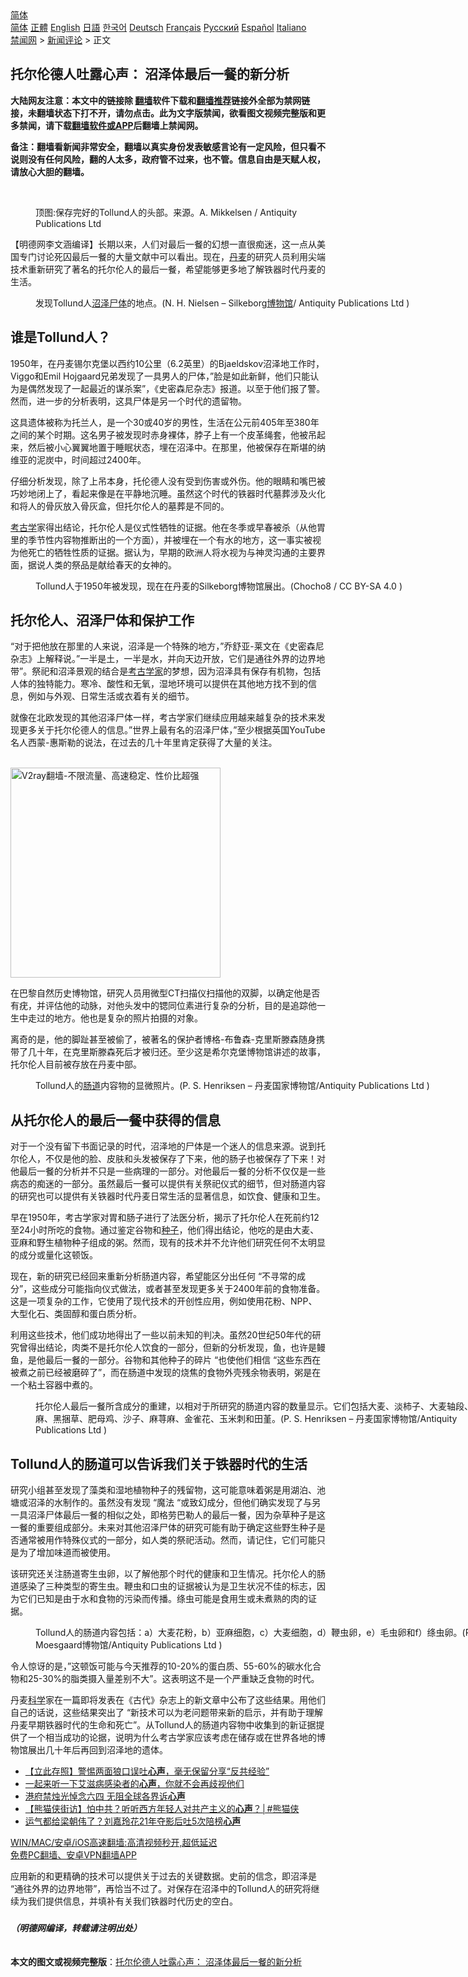  <!-- 面包屑导航 --> <div class="breadcrumb"><!-- GTranslate: https://gtranslate.io/ -->  <div class="switcher notranslate">  <div class="selected">  <a href="#" onclick="return false;"> 简体</a>  </div>  <div class="option">  <a href="https://www.bannedbook.org" onclick="doGTranslate('zh-CN|zh-CN');jQuery('div.switcher div.selected a').html(jQuery(this).html());return false;" title="简体中文" class="nturl selected"> 简体</a>  <a href="https://www.bannedbook.org/zh-tw/" onclick="doGTranslate('zh-CN|zh-TW');jQuery('div.switcher div.selected a').html(jQuery(this).html());return false;" title="繁體中文" class="nturl"> 正體</a>  <a href="https://www.bannedbook.org/en/" onclick="doGTranslate('zh-CN|en');jQuery('div.switcher div.selected a').html(jQuery(this).html());return false;" title="English" class="nturl"> English</a>  <a href="https://www.bannedbook.org/ja/" onclick="doGTranslate('zh-CN|ja');jQuery('div.switcher div.selected a').html(jQuery(this).html());return false;" title="日本語" class="nturl"> 日語</a>  <a href="https://www.bannedbook.org/ko/" onclick="doGTranslate('zh-CN|ko');jQuery('div.switcher div.selected a').html(jQuery(this).html());return false;" title="한국어" class="nturl"> 한국어</a>  <a href="https://www.bannedbook.org/de/" onclick="doGTranslate('zh-CN|de');jQuery('div.switcher div.selected a').html(jQuery(this).html());return false;" title="Deutsch" class="nturl"> Deutsch</a>  <a href="https://www.bannedbook.org/fr/" onclick="doGTranslate('zh-CN|fr');jQuery('div.switcher div.selected a').html(jQuery(this).html());return false;" title="Français" class="nturl"> Français</a>  <a href="https://www.bannedbook.org/ru/" onclick="doGTranslate('zh-CN|ru');jQuery('div.switcher div.selected a').html(jQuery(this).html());return false;" title="Русский" class="nturl"> Русский</a>  <a href="https://www.bannedbook.org/es/" onclick="doGTranslate('zh-CN|es');jQuery('div.switcher div.selected a').html(jQuery(this).html());return false;" title="Español" class="nturl"> Español</a>  <a href="https://www.bannedbook.org/it/" onclick="doGTranslate('zh-CN|it');jQuery('div.switcher div.selected a').html(jQuery(this).html());return false;" title="Italiano" class="nturl"> Italiano</a>  </div>  </div>      <div class='breadcrumb-sub'><!-- Breadcrumb NavXT 6.3.0 --> <a href="https://www.bannedbook.org/" class="home">禁闻网</a> &gt; <a href="https://www.bannedbook.org/bnews/comments/" class="category">新闻评论</a> &gt; 正文</div></div><h2>托尔伦德人吐露心声： 沼泽体最后一餐的新分析</h2> <p class="notice"><b>大陆网友注意：本文中的链接除 <a href="https://github.com/bannedbook/fanqiang" >翻墙</a>软件下载和<a href="https://github.com/killgcd/justmysocks/blob/master/README.md">翻墙推荐</a>链接外全部为禁网链接，未翻墙状态下打不开，请勿点击。此为文字版禁闻，欲看图文视频完整版和更多禁闻，请下载<a href="https://github.com/bannedbook/fanqiang">翻墙软件或APP</a>后翻墙上禁闻网。</p><p>备注：翻墙看新闻非常安全，翻墙以真实身份发表敏感言论有一定风险，但只看不说则没有任何风险，翻的人太多，政府管不过来，也不管。信息自由是天赋人权，请放心大胆的翻墙。</b></p>  <div class="entry"> <br /> <figure><a href="https://i2.wp.com/upload-images-bucket-v64rleca837do.s3.eu-west-1.amazonaws.com/wp-content/uploads/2021/07/22044801/Tollund-Man_%E5%89%AF%E6%9C%AC.jpg?fit=860%2C570&#038;ssl=1" data-caption="顶图:保存完好的Tollund人的头部。来源。A. Mikkelsen / Antiquity Publications Ltd "></a><figcaption class="wp-caption-text">顶图:保存完好的Tollund人的头部。来源。A. Mikkelsen / Antiquity Publications Ltd </figcaption></figure> <p>【明德网李文涵编译】长期以来，人们对最后一餐的幻想一直很痴迷，这一点从美国专门讨论死囚最后一餐的大量文献中可以看出。现在，<a href="https://www.bannedbook.org/bnews/tag/%E4%B8%B9%E9%BA%A6/" class="st_tag internal_tag" rel="tag" title="标签 丹麦 下的日志">丹麦</a>的研究人员利用尖端技术重新研究了著名的托尔伦人的最后一餐，希望能够更多地了解铁器时代丹麦的生活。</p> <figure id="attachment_49666" aria-describedby="caption-attachment-49666" style="width: 721px" class="wp-caption alignnone"><figcaption id="caption-attachment-49666" class="wp-caption-text">发现Tollund人<a href="https://www.bannedbook.org/bnews/tag/%E6%B2%BC%E6%B3%BD/" class="st_tag internal_tag" rel="tag" title="标签 沼泽 下的日志">沼泽</a><a href="https://www.bannedbook.org/bnews/tag/%E5%B0%B8%E4%BD%93/" class="st_tag internal_tag" rel="tag" title="标签 尸体 下的日志">尸体</a>的地点。(N. H. Nielsen &#8211; Silkeborg<a href="https://www.bannedbook.org/bnews/tag/%e5%8d%9a%e7%89%a9%e9%a6%86/" class="st_tag internal_tag" rel="tag" title="标签 博物馆 下的日志">博物馆</a>/ Antiquity Publications Ltd )</figcaption></figure> <h2><strong>谁是Tollund人？</strong></h2> <p>1950年，在丹麦锡尔克堡以西约10公里（6.2英里）的Bjaeldskov沼泽地工作时，Viggo和Emil Hojgaard兄弟发现了一具男人的尸体，&#8221;脸是如此新鲜，他们只能认为是偶然发现了一起最近的谋杀案&#8221;，《史密森尼杂志》报道。以至于他们报了警。然而，进一步的分析表明，这具尸体是另一个时代的遗留物。</p> <p>这具遗体被称为托兰人，是一个30或40岁的男性，生活在公元前405年至380年之间的某个时期。这名男子被发现时赤身裸体，脖子上有一个皮革绳套，他被吊起来，然后被小心翼翼地置于睡眠状态，埋在沼泽中。在那里，他被保存在斯堪的纳维亚的泥炭中，时间超过2400年。</p> <p>仔细分析发现，除了上吊本身，托伦德人没有受到伤害或外伤。他的眼睛和嘴巴被巧妙地闭上了，看起来像是在平静地沉睡。虽然这个时代的铁器时代墓葬涉及火化和将人的骨灰放入骨灰盒，但托尔伦人的墓葬是不同的。</p> <p><a href="https://www.bannedbook.org/bnews/tag/%E8%80%83%E5%8F%A4%E5%AD%A6/" class="st_tag internal_tag" rel="tag" title="标签 考古学 下的日志">考古学</a>家得出结论，托尔伦人是仪式性牺牲的证据。他在冬季或早春被杀（从他胃里的季节性内容物推断出的一个方面），并被埋在一个有水的地方，这一事实被视为他死亡的牺牲性质的证据。据认为，早期的欧洲人将水视为与神灵沟通的主要界面，据说人类的祭品是献给春天的女神的。</p>  <figure id="attachment_49667" aria-describedby="caption-attachment-49667" style="width: 843px" class="wp-caption alignnone"><figcaption id="caption-attachment-49667" class="wp-caption-text">Tollund人于1950年被发现，现在在丹麦的Silkeborg博物馆展出。(Chocho8 / CC BY-SA 4.0 )</figcaption></figure> <h2><strong>托尔伦人、沼泽尸体和保护工作</strong></h2> <p>&#8220;对于把他放在那里的人来说，沼泽是一个特殊的地方，&#8221;乔舒亚-莱文在《史密森尼杂志》上解释说。&#8221;一半是土，一半是水，并向天边开放，它们是通往外界的边界地带&#8221;。祭祀和沼泽景观的结合是<a href="https://www.bannedbook.org/bnews/tag/%e8%80%83%e5%8f%a4%e5%ad%a6%e5%ae%b6/" class="st_tag internal_tag" rel="tag" title="标签 考古学家 下的日志">考古学家</a>的梦想，因为沼泽具有保存有机物，包括人体的独特能力。寒冷、酸性和无氧，湿地环境可以提供在其他地方找不到的信息，例如与外观、日常生活或衣着有关的细节。</p> <p>就像在北欧发现的其他沼泽尸体一样，考古学家们继续应用越来越复杂的技术来发现更多关于托尔伦德人的信息。&#8221;世界上最有名的沼泽尸体，&#8221;至少根据英国YouTube名人西蒙-惠斯勒的说法，在过去的几十年里肯定获得了大量的关注。</p> <p></p> <p><br/><a href="https://github.com/bannedbook/fanqiang/wiki/V2ray%E6%9C%BA%E5%9C%BA"><img src="https://raw.githubusercontent.com/bannedbook/fanqiang/master/v2ss/images/v2free.jpg" width="336" alt="V2ray翻墙-不限流量、高速稳定、性价比超强"></a><br/></p> <p>在巴黎自然历史博物馆，研究人员用微型CT扫描仪扫描他的双脚，以确定他是否有疣，并评估他的动脉，对他头发中的锶同位素进行复杂的分析，目的是追踪他一生中走过的地方。他也是复杂的照片拍摄的对象。</p>  <p>离奇的是，他的脚趾甚至被偷了，被著名的保护者博格-布鲁森-克里斯滕森随身携带了几十年，在克里斯滕森死后才被归还。至少这是希尔克堡博物馆讲述的故事，托尔伦人目前被存放在丹麦中部。</p> <figure id="attachment_49668" aria-describedby="caption-attachment-49668" style="width: 694px" class="wp-caption alignnone"><figcaption id="caption-attachment-49668" class="wp-caption-text">Tollund人的<a href="https://www.bannedbook.org/bnews/tag/%E8%82%A0%E9%81%93/" class="st_tag internal_tag" rel="tag" title="标签 肠道 下的日志">肠道</a>内容物的显微照片。(P. S. Henriksen &#8211; 丹麦国家博物馆/Antiquity Publications Ltd )</figcaption></figure> <h2><strong>从托尔伦人的最后一餐中获得的信息</strong></h2> <p>对于一个没有留下书面记录的时代，沼泽地的尸体是一个迷人的信息来源。说到托尔伦人，不仅是他的脸、皮肤和头发被保存了下来，他的肠子也被保存了下来！对他最后一餐的分析并不只是一些病理的一部分。对他最后一餐的分析不仅仅是一些病态的痴迷的一部分。虽然最后一餐可以提供有关祭祀仪式的细节，但对肠道内容的研究也可以提供有关铁器时代丹麦日常生活的显著信息，如饮食、健康和卫生。</p> <p>早在1950年，考古学家对胃和肠子进行了法医分析，揭示了托尔伦人在死前约12至24小时所吃的食物。通过鉴定谷物和<a href="https://www.bannedbook.org/bnews/tag/%E7%A7%8D%E5%AD%90/" class="st_tag internal_tag" rel="tag" title="标签 种子 下的日志">种子</a>，他们得出结论，他吃的是由大麦、亚麻和野生植物种子组成的粥。然而，现有的技术并不允许他们研究任何不太明显的成分或量化这顿饭。</p> <p>现在，新的研究已经回来重新分析肠道内容，希望能区分出任何 &#8220;不寻常的成分&#8221;，这些成分可能指向仪式做法，或者甚至发现更多关于2400年前的食物准备。这是一项复杂的工作，它使用了现代技术的开创性应用，例如使用花粉、NPP、大型化石、类固醇和蛋白质分析。</p> <p>利用这些技术，他们成功地得出了一些以前未知的判决。虽然20世纪50年代的研究曾得出结论，肉类不是托尔伦人饮食的一部分，但新的分析发现，鱼，也许是鳗鱼，是他最后一餐的一部分。谷物和其他种子的碎片 &#8220;也使他们相信 &#8220;这些东西在被煮之前已经被磨碎了&#8221;，而在肠道中发现的烧焦的食物外壳残余物表明，粥是在一个粘土容器中煮的。</p>  <figure id="attachment_49669" aria-describedby="caption-attachment-49669" style="width: 733px" class="wp-caption alignnone"><figcaption id="caption-attachment-49669" class="wp-caption-text">托尔伦人最后一餐所含成分的重建，以相对于所研究的肠道内容的数量显示。它们包括大麦、淡柿子、大麦轴段、亚麻、黑捆草、肥母鸡、沙子、麻荨麻、金雀花、玉米刺和田堇。(P. S. Henriksen &#8211; 丹麦国家博物馆/Antiquity Publications Ltd )</figcaption></figure> <h2><strong>Tollund人的肠道可以告诉我们关于铁器时代的生活</strong></h2> <p>研究小组甚至发现了藻类和湿地植物种子的残留物，这可能意味着粥是用湖泊、池塘或沼泽的水制作的。虽然没有发现 &#8220;魔法 &#8220;或致幻成分，但他们确实发现了与另一具沼泽尸体最后一餐的相似之处，即格劳巴勒人的最后一餐，因为杂草种子是这一餐的重要组成部分。未来对其他沼泽尸体的研究可能有助于确定这些野生种子是否通常被用作特殊仪式的一部分，如人类的祭祀活动。然而，请记住，它们可能只是为了增加味道而被使用。</p> <p>该研究还关注肠道寄生虫卵，以了解他那个时代的健康和卫生情况。托尔伦人的肠道感染了三种类型的寄生虫。鞭虫和口虫的证据被认为是卫生状况不佳的标志，因为它们已知是由于水和食物的污染而传播。绦虫可能是食用生或未煮熟的肉的证据。</p> <figure id="attachment_49670" aria-describedby="caption-attachment-49670" style="width: 796px" class="wp-caption alignnone"><figcaption id="caption-attachment-49670" class="wp-caption-text">Tollund人的肠道内容包括：a）大麦花粉，b）亚麻细胞，c）大麦细胞，d）鞭虫卵，e）毛虫卵和f）绦虫卵。(R. Enevold &#8211; Moesgaard博物馆/Antiquity Publications Ltd )</figcaption></figure> <p>令人惊讶的是，&#8221;这顿饭可能与今天推荐的10-20%的蛋白质、55-60%的碳水化合物和25-30%的脂类摄入量差别不大&#8221;。这表明这不是一个严重缺乏食物的时代。</p> <p>丹麦<span class='wp_keywordlink'><a href="https://www.bannedbook.org/forum11/topic309.html" title="禁片：“科学”的棍子" target="_blank">科学</a></span>家在一篇即将发表在《古代》杂志上的新文章中公布了这些结果。用他们自己的话说，这些结果突出了 &#8220;新技术可以为老问题带来新的启示，并有助于理解丹麦早期铁器时代的生命和死亡&#8221;。从Tollund人的肠道内容物中收集到的新证据提供了一个相当成功的论据，说明为什么考古学家应该考虑在储存或在世界各地的博物馆展出几十年后再回到沼泽地的遗体。</p> <ul class='op-related-articles' title='相关阅读'> <li><a href='https://www.bannedbook.org/bnews/baitai/20210624/1573066.html' target='_blank'>【立此存照】警惕两面狼口误吐<b>心声</b>，毫无保留分享“反共经验”</a></li> <li><a href='https://www.bannedbook.org/bnews/health/20210616/1567585.html' target='_blank'>一起来听一下艾滋病感染者的<b>心声</b>，你就不会再歧视他们</a></li> <li><a href='https://www.bannedbook.org/bnews/cnnews/hknews/20210604/1560185.html' target='_blank'>港府禁烛光悼念六四 无阻全球各界诉<b>心声</b></a></li> <li><a href='https://www.bannedbook.org/bnews/comments/20210604/1559970.html' target='_blank'>【熊猫侠街访】怕中共？听听西方年轻人对共产主义的<b>心声</b>？│#熊猫侠</a></li> <li><a href='https://www.bannedbook.org/bnews/yule/20210601/1557548.html' target='_blank'>运气都给梁朝伟了？刘嘉玲花21年夺影后吐5次陪榜<b>心声</b></a></li> </ul> <p class="texttj"> <a href="https://github.com/bannedbook/fanqiang/wiki/V2ray%E6%9C%BA%E5%9C%BA" target="_blank">WIN/MAC/安卓/iOS高速翻墙:高清视频秒开,超低延迟</a><br/> <a href="https://github.com/bannedbook/fanqiang/wiki/%E7%A6%81%E9%97%BB%E7%BD%91%E5%AE%89%E5%8D%93%E7%BF%BB%E5%A2%99%E6%96%B0%E9%97%BBAPP" target="_blank">免费PC翻墙、安卓VPN翻墙APP</a></p> <p>应用新的和更精确的技术可以提供关于过去的关键数据。史前的信念，即沼泽是 &#8220;通往外界的边界地带&#8221;，再恰当不过了。对保存在沼泽中的Tollund人的研究将继续为我们提供信息，并填补有关我们铁器时代历史的空白。</p> <h5></h5> <h5>（明德网编译，转载请注明出处）</h5> </p><a name='sharetosocial'></a>  <div style="margin-bottom:5px;padding-bottom:5px;clear:both"> <div id="archive-pix-1" class="banner-ads"> <!-- AuctionX Display platform tag START --> <div id="26318x728x90x621x_ADSLOT2" clicktrack="%%CLICK_URL_ESC%%"></div> <!-- AuctionX Display platform tag END --> </div> <div id="archive-pix-2" class="banner-ads"> <!-- AuctionX Display platform tag START --> <div id="26315x300x250x621x_ADSLOT2" clicktrack="%%CLICK_URL_ESC%%"></div> <!-- AuctionX Display platform tag END --> </div> </div>  <div id="archive-pix-1" class="banner-ads"> <!-- AuctionX Display platform tag START --> <div id="26318x728x90x621x_ADSLOT3" clicktrack="%%CLICK_URL_ESC%%"></div> <!-- AuctionX Display platform tag END --> </div> <div><b>本文的图文或视频完整版</b>：<a href='https://www.bannedbook.org/bnews/comments/20210722/1591969.html'>托尔伦德人吐露心声： 沼泽体最后一餐的新分析</a></div>  </div><!--END ENTRY--> 